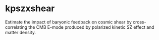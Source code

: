 # kpszxshear
Estimate the impact of baryonic feedback on cosmic shear by cross-correlating the CMB E-mode produced by polarized kinetic SZ effect and matter density. 
